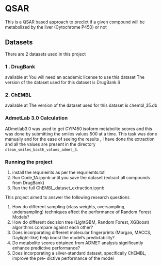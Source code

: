 # QSAR

This is a QSAR based approach to predict if a given compound will be metabolized by the liver (Cytochrome P450) or not

## Datasets

There are 2 datasets used in this project 

### 1 . DrugBank
available at 
You will need an academic license to use this dataset
The version of the dataset used for this dataset is DrugBank 6
### 2. ChEMBL

available at 
The version of the dataset used for this dataset is chembl_35.db

### AdmetLab 3.0 Calculation

ADmetlab3.0 was used to get CYP450 isoform metabolite scores and this was done by submitting the smiles values 500 at a time. This task was done manually and for the ease of seeing the results , I have done the extraction and all the values are present in the directory `clean_smiles_bacth_values_admet_3`. 

### Running the project 

1. install the requriemts as per the requriemts.txt
2. Run Code_1A.ipynb until you save the dataset (extract all compounds from DrugBank)
3. Run the full ChEMBL_dataset_extraction.ipynb 



This project aimed to answer the following research questions 

1. How do different sampling (class weights, oversampling, undersampling) techniques
affect the performance of Random Forest Models?
2. How do different decision tree (LightGBM, Random Forest, XGBoost) algorithms
compare against each other?
3. Does incorporating different molecular fingerprints (Morgan, MACCS, Daylight-like)
help boost the model’s predictability?
4. Do metabolite scores obtained from ADMET analysis significantly enhance predictive
performance?
5. Does incorporating a silver-standard dataset, specifically ChEMBL, improve the pre-
dictive performance of the model

